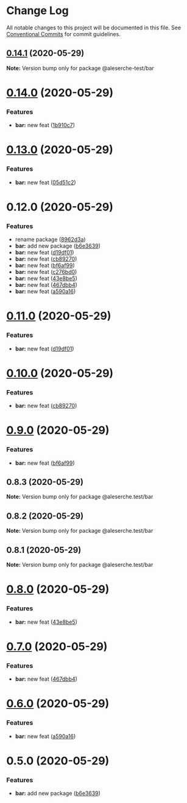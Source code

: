 # Change Log

All notable changes to this project will be documented in this file.
See [Conventional Commits](https://conventionalcommits.org) for commit guidelines.

## [0.14.1](https://github.com/aleserche-test/test-site/compare/@aleserche-test/bar@0.14.0...@aleserche-test/bar@0.14.1) (2020-05-29)

**Note:** Version bump only for package @aleserche-test/bar





# [0.14.0](https://github.com/aleserche-test/test-site/compare/@aleserche-test/bar@0.13.0...@aleserche-test/bar@0.14.0) (2020-05-29)


### Features

* **bar:** new feat ([1b910c7](https://github.com/aleserche-test/test-site/commit/1b910c750282f316c17c2bc66d9ee3038cb6096a))





# [0.13.0](https://github.com/aleserche-test/test-site/compare/@aleserche-test/bar@0.12.0...@aleserche-test/bar@0.13.0) (2020-05-29)


### Features

* **bar:** new feat ([05d51c2](https://github.com/aleserche-test/test-site/commit/05d51c2fedc230ad2a3c8ba17e2b89f9e02036ac))





# 0.12.0 (2020-05-29)


### Features

* rename package ([8962d3a](https://github.com/aleserche-test/test-site/commit/8962d3a1023fd6f0f8e9d436c4fd47d21ea4dbc4))
* **bar:** add new package ([b6e3639](https://github.com/aleserche-test/test-site/commit/b6e3639ee62681ea3a61f85b655a995f3de8a533))
* **bar:** new feat ([d19df01](https://github.com/aleserche-test/test-site/commit/d19df0123e0e004bebeca360ff50edb2216d0f84))
* **bar:** new feat ([cb89270](https://github.com/aleserche-test/test-site/commit/cb89270db93e57888d76b9dcbcff0e2a658954fd))
* **bar:** new feat ([bf6af99](https://github.com/aleserche-test/test-site/commit/bf6af995e0430ac431129dc22d2b5b2af773fe08))
* **bar:** new feat ([c276bd0](https://github.com/aleserche-test/test-site/commit/c276bd0dfc062eaacb8c8510590475912738878b))
* **bar:** new feat ([43e8be5](https://github.com/aleserche-test/test-site/commit/43e8be5310aac58dfd804eb07bc17d07aa80e069))
* **bar:** new feat ([467dbb4](https://github.com/aleserche-test/test-site/commit/467dbb4a029da24c7c502e95cae674ac5892651b))
* **bar:** new feat ([a590a16](https://github.com/aleserche-test/test-site/commit/a590a161fbe513e8f6243b88465b3a3bf3e21dfc))





# [0.11.0](https://github.com/aleserche-test/test-site/compare/@aleserche.test/bar@0.10.0...@aleserche.test/bar@0.11.0) (2020-05-29)


### Features

* **bar:** new feat ([d19df01](https://github.com/aleserche-test/test-site/commit/d19df0123e0e004bebeca360ff50edb2216d0f84))





# [0.10.0](https://github.com/aleserche-test/test-site/compare/@aleserche.test/bar@0.9.0...@aleserche.test/bar@0.10.0) (2020-05-29)


### Features

* **bar:** new feat ([cb89270](https://github.com/aleserche-test/test-site/commit/cb89270db93e57888d76b9dcbcff0e2a658954fd))





# [0.9.0](https://github.com/aleserche-test/test-site/compare/@aleserche.test/bar@0.8.3...@aleserche.test/bar@0.9.0) (2020-05-29)


### Features

* **bar:** new feat ([bf6af99](https://github.com/aleserche-test/test-site/commit/bf6af995e0430ac431129dc22d2b5b2af773fe08))





## 0.8.3 (2020-05-29)

**Note:** Version bump only for package @aleserche.test/bar





## 0.8.2 (2020-05-29)

**Note:** Version bump only for package @aleserche.test/bar





## 0.8.1 (2020-05-29)

**Note:** Version bump only for package @aleserche.test/bar





# [0.8.0](https://github.com/aleserche-test/test-site/compare/@aleserche.test/bar@0.7.0...@aleserche.test/bar@0.8.0) (2020-05-29)


### Features

* **bar:** new feat ([43e8be5](https://github.com/aleserche-test/test-site/commit/43e8be5310aac58dfd804eb07bc17d07aa80e069))





# [0.7.0](https://github.com/aleserche-test/test-site/compare/@aleserche.test/bar@0.6.0...@aleserche.test/bar@0.7.0) (2020-05-29)


### Features

* **bar:** new feat ([467dbb4](https://github.com/aleserche-test/test-site/commit/467dbb4a029da24c7c502e95cae674ac5892651b))





# [0.6.0](https://github.com/aleserche-test/test-site/compare/@aleserche.test/bar@0.5.0...@aleserche.test/bar@0.6.0) (2020-05-29)


### Features

* **bar:** new feat ([a590a16](https://github.com/aleserche-test/test-site/commit/a590a161fbe513e8f6243b88465b3a3bf3e21dfc))





# 0.5.0 (2020-05-29)


### Features

* **bar:** add new package ([b6e3639](https://github.com/aleserche-test/test-site/commit/b6e3639ee62681ea3a61f85b655a995f3de8a533))
